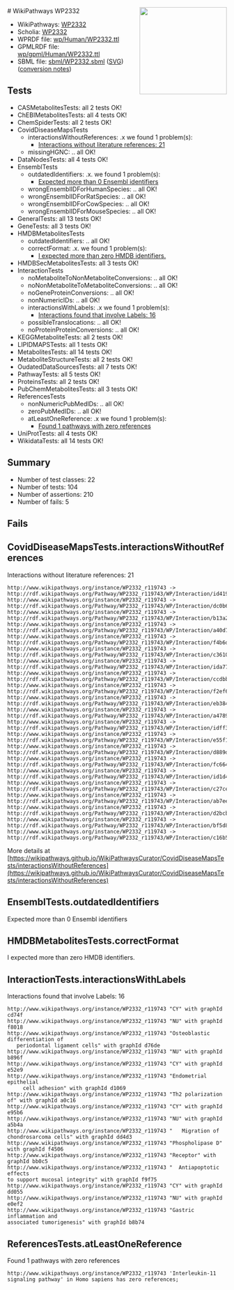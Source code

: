 <img style="float: right; width: 200px" src="../logo.png" />
# WikiPathways WP2332

* WikiPathways: [WP2332](https://identifiers.org/wikipathways:WP2332)
* Scholia: [WP2332](https://scholia.toolforge.org/wikipathways/WP2332)
* WPRDF file: [wp/Human/WP2332.ttl](../wp/Human/WP2332.ttl)
* GPMLRDF file: [wp/gpml/Human/WP2332.ttl](../wp/gpml/Human/WP2332.ttl)
* SBML file: [sbml/WP2332.sbml](../sbml/WP2332.sbml) ([SVG](../sbml/WP2332.svg)) ([conversion notes](../sbml/WP2332.txt))

## Tests
* CASMetabolitesTests: all 2 tests OK!
* ChEBIMetabolitesTests: all 4 tests OK!
* ChemSpiderTests: all 2 tests OK!
* CovidDiseaseMapsTests
    * interactionsWithoutReferences: .x we found 1 problem(s):
        * [Interactions without literature references: 21](#9701cd01)
    * missingHGNC: .. all OK!
* DataNodesTests: all 4 tests OK!
* EnsemblTests
    * outdatedIdentifiers: .x. we found 1 problem(s):
        * [Expected more than 0 Ensembl identifiers](#f44398b7)
    * wrongEnsemblIDForHumanSpecies: .. all OK!
    * wrongEnsemblIDForRatSpecies: .. all OK!
    * wrongEnsemblIDForCowSpecies: .. all OK!
    * wrongEnsemblIDForMouseSpecies: .. all OK!
* GeneralTests: all 13 tests OK!
* GeneTests: all 3 tests OK!
* HMDBMetabolitesTests
    * outdatedIdentifiers: .. all OK!
    * correctFormat: .x. we found 1 problem(s):
        * [I expected more than zero HMDB identifiers.](#ad154c1e)
* HMDBSecMetabolitesTests: all 3 tests OK!
* InteractionTests
    * noMetaboliteToNonMetaboliteConversions: .. all OK!
    * noNonMetaboliteToMetaboliteConversions: .. all OK!
    * noGeneProteinConversions: .. all OK!
    * nonNumericIDs: .. all OK!
    * interactionsWithLabels: .x we found 1 problem(s):
        * [Interactions found that involve Labels: 16](#fe97a8be)
    * possibleTranslocations: .. all OK!
    * noProteinProteinConversions: .. all OK!
* KEGGMetaboliteTests: all 2 tests OK!
* LIPIDMAPSTests: all 1 tests OK!
* MetabolitesTests: all 14 tests OK!
* MetaboliteStructureTests: all 2 tests OK!
* OudatedDataSourcesTests: all 7 tests OK!
* PathwayTests: all 5 tests OK!
* ProteinsTests: all 2 tests OK!
* PubChemMetabolitesTests: all 3 tests OK!
* ReferencesTests
    * nonNumericPubMedIDs: .. all OK!
    * zeroPubMedIDs: .. all OK!
    * atLeastOneReference: .x we found 1 problem(s):
        * [Found 1 pathways with zero references](#35eb778e)
* UniProtTests: all 4 tests OK!
* WikidataTests: all 14 tests OK!


## Summary

* Number of test classes: 22
* Number of tests: 104
* Number of assertions: 210
* Number of fails: 5

## Fails

<a name="9701cd01" />

## CovidDiseaseMapsTests.interactionsWithoutReferences

Interactions without literature references: 21
```
http://www.wikipathways.org/instance/WP2332_r119743 -> http://rdf.wikipathways.org/Pathway/WP2332_r119743/WP/Interaction/id419543a1
http://www.wikipathways.org/instance/WP2332_r119743 -> http://rdf.wikipathways.org/Pathway/WP2332_r119743/WP/Interaction/dc0b6
http://www.wikipathways.org/instance/WP2332_r119743 -> http://rdf.wikipathways.org/Pathway/WP2332_r119743/WP/Interaction/b13a2
http://www.wikipathways.org/instance/WP2332_r119743 -> http://rdf.wikipathways.org/Pathway/WP2332_r119743/WP/Interaction/a40d7
http://www.wikipathways.org/instance/WP2332_r119743 -> http://rdf.wikipathways.org/Pathway/WP2332_r119743/WP/Interaction/f4b6d
http://www.wikipathways.org/instance/WP2332_r119743 -> http://rdf.wikipathways.org/Pathway/WP2332_r119743/WP/Interaction/c3610
http://www.wikipathways.org/instance/WP2332_r119743 -> http://rdf.wikipathways.org/Pathway/WP2332_r119743/WP/Interaction/ida77c0509
http://www.wikipathways.org/instance/WP2332_r119743 -> http://rdf.wikipathways.org/Pathway/WP2332_r119743/WP/Interaction/ccdbb
http://www.wikipathways.org/instance/WP2332_r119743 -> http://rdf.wikipathways.org/Pathway/WP2332_r119743/WP/Interaction/f2ef6
http://www.wikipathways.org/instance/WP2332_r119743 -> http://rdf.wikipathways.org/Pathway/WP2332_r119743/WP/Interaction/eb384
http://www.wikipathways.org/instance/WP2332_r119743 -> http://rdf.wikipathways.org/Pathway/WP2332_r119743/WP/Interaction/a4789
http://www.wikipathways.org/instance/WP2332_r119743 -> http://rdf.wikipathways.org/Pathway/WP2332_r119743/WP/Interaction/idff3b5df9
http://www.wikipathways.org/instance/WP2332_r119743 -> http://rdf.wikipathways.org/Pathway/WP2332_r119743/WP/Interaction/e55f1
http://www.wikipathways.org/instance/WP2332_r119743 -> http://rdf.wikipathways.org/Pathway/WP2332_r119743/WP/Interaction/d889d
http://www.wikipathways.org/instance/WP2332_r119743 -> http://rdf.wikipathways.org/Pathway/WP2332_r119743/WP/Interaction/fc664
http://www.wikipathways.org/instance/WP2332_r119743 -> http://rdf.wikipathways.org/Pathway/WP2332_r119743/WP/Interaction/id1d4d66ac
http://www.wikipathways.org/instance/WP2332_r119743 -> http://rdf.wikipathways.org/Pathway/WP2332_r119743/WP/Interaction/c27ce
http://www.wikipathways.org/instance/WP2332_r119743 -> http://rdf.wikipathways.org/Pathway/WP2332_r119743/WP/Interaction/ab7ee
http://www.wikipathways.org/instance/WP2332_r119743 -> http://rdf.wikipathways.org/Pathway/WP2332_r119743/WP/Interaction/d2bcb
http://www.wikipathways.org/instance/WP2332_r119743 -> http://rdf.wikipathways.org/Pathway/WP2332_r119743/WP/Interaction/bf5d8
http://www.wikipathways.org/instance/WP2332_r119743 -> http://rdf.wikipathways.org/Pathway/WP2332_r119743/WP/Interaction/c16b5
```

More details at [https://wikipathways.github.io/WikiPathwaysCurator/CovidDiseaseMapsTests/interactionsWithoutReferences](https://wikipathways.github.io/WikiPathwaysCurator/CovidDiseaseMapsTests/interactionsWithoutReferences)

<a name="f44398b7" />

## EnsemblTests.outdatedIdentifiers

Expected more than 0 Ensembl identifiers
<a name="ad154c1e" />

## HMDBMetabolitesTests.correctFormat

I expected more than zero HMDB identifiers.
<a name="fe97a8be" />

## InteractionTests.interactionsWithLabels

Interactions found that involve Labels: 16
```
http://www.wikipathways.org/instance/WP2332_r119743 "CY" with graphId cd74f
http://www.wikipathways.org/instance/WP2332_r119743 "NU" with graphId f8018
http://www.wikipathways.org/instance/WP2332_r119743 "Osteoblastic differentiation of 
   periodontal ligament cells" with graphId d76de
http://www.wikipathways.org/instance/WP2332_r119743 "NU" with graphId b896f
http://www.wikipathways.org/instance/WP2332_r119743 "CY" with graphId e52e9
http://www.wikipathways.org/instance/WP2332_r119743 "Endometrial epithelial 
     cell adhesion" with graphId d1069
http://www.wikipathways.org/instance/WP2332_r119743 "Th2 polarization of" with graphId a0c16
http://www.wikipathways.org/instance/WP2332_r119743 "CY" with graphId e95b6
http://www.wikipathways.org/instance/WP2332_r119743 "NU" with graphId a5b4a
http://www.wikipathways.org/instance/WP2332_r119743 "   Migration of 
chondrosarcoma cells" with graphId dd4d3
http://www.wikipathways.org/instance/WP2332_r119743 "Phospholipase D" with graphId f4506
http://www.wikipathways.org/instance/WP2332_r119743 "Receptor" with graphId bb0c5
http://www.wikipathways.org/instance/WP2332_r119743 "  Antiapoptotic effects 
to support mucosal integrity" with graphId f9f75
http://www.wikipathways.org/instance/WP2332_r119743 "CY" with graphId dd055
http://www.wikipathways.org/instance/WP2332_r119743 "NU" with graphId e0ef2
http://www.wikipathways.org/instance/WP2332_r119743 "Gastric inflammation and 
associated tumorigenesis" with graphId b8b74
```

<a name="35eb778e" />

## ReferencesTests.atLeastOneReference

Found 1 pathways with zero references
```
http://www.wikipathways.org/instance/WP2332_r119743 'Interleukin-11 signaling pathway' in Homo sapiens has zero references; 
```

